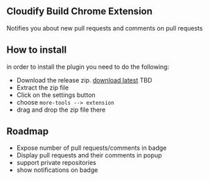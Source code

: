 Cloudify Build Chrome Extension
--------------------------------

Notifies you about new pull requests and comments on pull requests

How to install
---------------

in order to install the plugin you need to do the following: 
 - Download the release zip. [download latest]()  TBD
 - Extract the zip file
 - Click on the settings button 
 - choose `more-tools --> extension`
 - drag and drop the zip file there



Roadmap
-------

 - Expose number of pull requests/comments in badge
 - Display pull requests and their comments in popup
 - support private repositories
 - show notifications on badge 
